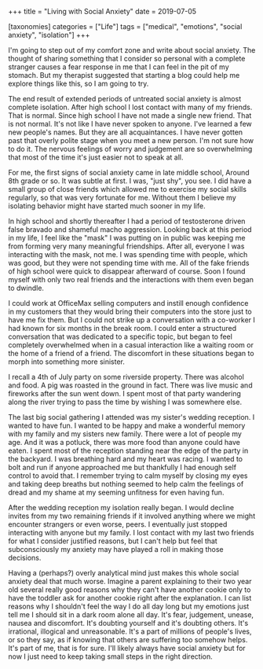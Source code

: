 +++
title = "Living with Social Anxiety"
date = 2019-07-05

[taxonomies]
categories = ["Life"]
tags = ["medical", "emotions", "social anxiety", "isolation"]
+++

I'm going to step out of my comfort zone and write about social anxiety. The thought of sharing something that I consider so personal with a complete stranger causes a fear response in me that I can feel in the pit of my stomach. But my therapist suggested that starting a blog could help me explore things like this, so I am going to try.
<!-- more -->

The end result of extended periods of untreated social anxiety is almost complete isolation. After high school I lost contact with many of my friends. That is normal. Since high school I have not made a single new friend. That is not normal. It's not like I have never spoken to anyone. I've learned a few new people's names. But they are all acquaintances. I have never gotten past that overly polite stage when you meet a new person. I'm not sure how to do it. The nervous feelings of worry and judgement are so overwhelming that most of the time it's just easier not to speak at all.

For me, the first signs of social anxiety came in late middle school, Around 8th grade or so. It was subtle at first. I was, "just shy", you see. I did have a small group of close friends which allowed me to exercise my social skills regularly, so that was very fortunate for me. Without them I believe my isolating behavior might have started much sooner in my life.

In high school and shortly thereafter I had a period of testosterone driven false bravado and shameful macho aggression. Looking back at this period in my life, I feel like the "mask" I was putting on in public was keeping me from forming very many meaningful friendships. After all, everyone I was interacting with the mask, not me. I was spending time with people, which was good, but they were not spending time with me. All of the fake friends of high school were quick to disappear afterward of course. Soon I found myself with only two real friends and the interactions with them even began to dwindle.

I could work at OfficeMax selling computers and instill enough confidence in my customers that they would bring their computers into the store just to have me fix them. But I could not strike up a conversation with a co-worker I had known for six months in the break room. I could enter a structured conversation that was dedicated to a specific topic, but began to feel completely overwhelmed when in a casual interaction like a waiting room or the home of a friend of a friend. The discomfort in these situations began to morph into something more sinister.

I recall a 4th of July party on some riverside property. There was alcohol and food. A pig was roasted in the ground in fact. There was live music and fireworks after the sun went down. I spent most of that party wandering along the river trying to pass the time by wishing I was somewhere else.

The last big social gathering I attended was my sister's wedding reception. I wanted to have fun. I wanted to be happy and make a wonderful memory with my family and my sisters new family. There were a lot of people my age. And it was a potluck, there was more food than anyone could have eaten. I spent most of the reception standing near the edge of the party in the backyard. I was breathing hard and my heart was racing. I wanted to bolt and run if anyone approached me but thankfully I had enough self control to avoid that. I remember trying to calm myself by closing my eyes and taking deep breaths but nothing seemed to help calm the feelings of dread and my shame at my seeming unfitness for even having fun.

After the wedding reception my isolation really began. I would decline invites from my two remaining friends if it involved anything where we might encounter strangers or even worse, peers. I eventually just stopped interacting with anyone but my family. I lost contact with my last two friends for what I consider justified reasons, but I can't help but feel that subconsciously my anxiety may have played a roll in making those decisions.

Having a (perhaps?) overly analytical mind just makes this whole social anxiety deal that much worse. Imagine a parent explaining to their two year old several really good reasons why they can't have another cookie only to have the toddler ask for another cookie right after the explanation. I can list reasons why I shouldn't feel the way I do all day long but my emotions just tell me I should sit in a dark room alone all day. It's fear, judgement, unease, nausea and discomfort. It's doubting yourself and it's doubting others. It's irrational, illogical and unreasonable. It's a part of millions of people's lives, or so they say, as if knowing that others are suffering too somehow helps. It's part of me, that is for sure. I'll likely always have social anxiety but for now I just need to keep taking small steps in the right direction.
